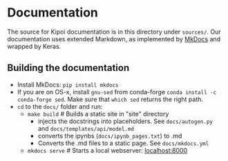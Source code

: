 

# Documentation

The source for Kipoi documentation is in this directory under `sources/`. 
Our documentation uses extended Markdown, as implemented by [MkDocs](http://mkdocs.org) and wrapped by Keras.

## Building the documentation

- Install MkDocs: `pip install mkdocs`
- If you are on OS-x, install `gnu-sed` from conda-forge `conda install -c conda-forge sed`. Make sure that `which sed` returns the right path.
- `cd` to the `docs/` folder and run:
    - `make build`      # Builds a static site in "site" directory
	  - injects the docstrings into placeholders. See `docs/autogen.py` and `docs/templates/api/model.md`
	  - converts the ipynbs (`docs/ipynb_pages.txt`) to .md
	  - Converts the .md files to a static page. See `docs/mkdocs.yml`
    - `mkdocs serve`    # Starts a local webserver:  [localhost:8000](localhost:8000)
